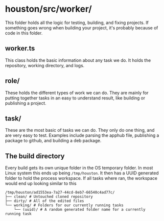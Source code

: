 # houston/src/worker/

This folder holds all the logic for testing, building, and fixing projects. If
something goes wrong when building your project, it's probably because of code
in this folder.

## worker.ts

This class holds the basic information about any task we do. It holds the
repository, working directory, and logs.

## role/

These holds the different types of work we can do. They are mainly for putting
together tasks in an easy to understand result, like building or publishing a
project.

## task/

These are the most basic of tasks we can do. They only do one thing, and are
very easy to test. Examples include parsing the apphub file, publishing a
package to github, and building a deb package.

## The build directory

Every build gets its own unique folder in the OS temporary folder. In most Linux
system this ends up being `/tmp/houston`. It then has a UUID generated folder to
hold the process workspace. If all tasks where ran, the workspace would end up
looking similar to this
```
/tmp/houston/ad1553ea-7a27-44cd-8eb7-66540c4ad77c/
├── clean/ # Untouched cloned repository
├── dirty/ # All of the edited files
└── working/ # Folders for our currently running tasks
    └── (uuid)/ # A random generated folder name for a currently running task
```
